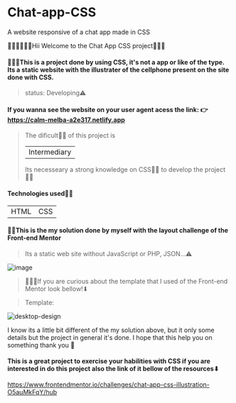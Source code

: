 # Chat-app-CSS
A website responsive of a chat app made in CSS

🙋🏾‍♂️🙋🏾‍♂Hii Welcome to the Chat App CSS project👋🏼👋

#### 👨🏾‍💻This is a project done by using CSS, it's not a app or like of the type. Its a static website with the illustrater of the cellphone present on the site done with CSS.

> status: Developing⚠️
#### If you wanna see the website on your user agent acess the link: 👉 https://calm-melba-a2e317.netlify.app

> The dificult🧩🧩 of this project is <table><tr><td>Intermediary</td></tr></table>
> Its necesseary a strong knowledge on CSS🥈🥈 to develop the project🙎🏾


#### Technologies used💁🏾
<table>
<tr>
  <td>HTML</td>
  <td>CSS</td>
</tr>
</table>

#### 🤷🏾This is the my solution done by myself with the layout challenge of the Front-end Mentor
> Its a static web site without JavaScript or PHP, JSON...⚠️

![image](https://user-images.githubusercontent.com/105549520/224578925-70917420-37cf-48ee-a36d-54cea376ebfa.png)

> 🕵🏾‍♂️If you are curious about the template that I used of the Front-end Mentor look bellow!⬇


> Template:

![desktop-design](https://user-images.githubusercontent.com/105549520/224570687-f7cb6630-80e2-4009-9fdd-a289ddca0bd0.jpg)

I know its a little bit different of the my solution above, but it only some details but the project in general it's done. I hope that this help you on something thank you 🙂

#### This is a great project to exercise your habilities with CSS if you are interested in do this project also the link of it bellow of the resources⬇
https://www.frontendmentor.io/challenges/chat-app-css-illustration-O5auMkFqY/hub
